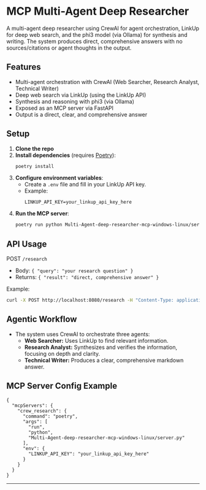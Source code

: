 # MCP Multi-Agent Deep Researcher 

A multi-agent deep researcher using CrewAI for agent orchestration, LinkUp for deep web search, and the phi3 model (via Ollama) for synthesis and writing. The system produces direct, comprehensive answers with no sources/citations or agent thoughts in the output.

## Features
- Multi-agent orchestration with CrewAI (Web Searcher, Research Analyst, Technical Writer)
- Deep web search via LinkUp (using the LinkUp API)
- Synthesis and reasoning with phi3 (via Ollama)
- Exposed as an MCP server via FastAPI
- Output is a direct, clear, and comprehensive answer 

## Setup

1. **Clone the repo**
2. **Install dependencies** (requires [Poetry](https://python-poetry.org/)):
   ```sh
   poetry install
   ```
3. **Configure environment variables**:
   - Create a `.env` file and fill in your LinkUp API key.
   - Example:
     ```
     LINKUP_API_KEY=your_linkup_api_key_here
     ```
4. **Run the MCP server**:
   ```sh
   poetry run python Multi-Agent-deep-researcher-mcp-windows-linux/server.py
   ```

## API Usage

POST `/research`
- Body: `{ "query": "your research question" }`
- Returns: `{ "result": "direct, comprehensive answer" }`

Example:
```sh
curl -X POST http://localhost:8080/research -H "Content-Type: application/json" -d '{"query": "What is agentic AI?"}'
```

## Agentic Workflow
- The system uses CrewAI to orchestrate three agents:
  - **Web Searcher:** Uses LinkUp to find relevant information.
  - **Research Analyst:** Synthesizes and verifies the information, focusing on depth and clarity.
  - **Technical Writer:** Produces a clear, comprehensive markdown answer.

## MCP Server Config Example

```
{
  "mcpServers": {
    "crew_research": {
      "command": "poetry",
      "args": [
        "run",
        "python",
        "Multi-Agent-deep-researcher-mcp-windows-linux/server.py"
      ],
      "env": {
        "LINKUP_API_KEY": "your_linkup_api_key_here"
      }
    }
  }
}
```

---
